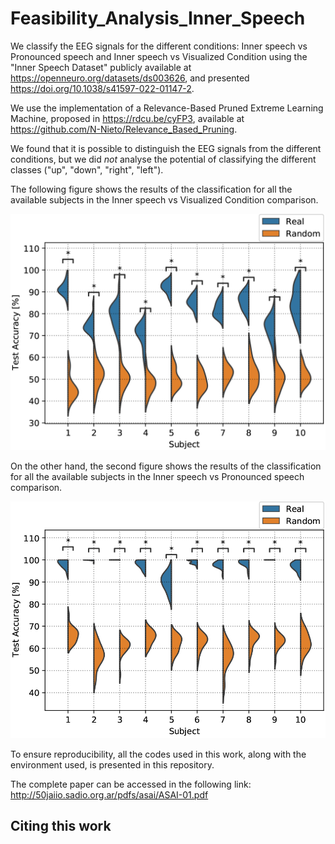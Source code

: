 # Feasibility_Analysis_Inner_Speech

We classify the EEG signals for the different conditions: Inner speech vs Pronounced speech and Inner speech vs Visualized Condition using the "Inner Speech Dataset" publicly available at https://openneuro.org/datasets/ds003626, and presented https://doi.org/10.1038/s41597-022-01147-2. 

We use the implementation of a Relevance-Based Pruned Extreme Learning Machine, proposed in https://rdcu.be/cyFP3, available at https://github.com/N-Nieto/Relevance_Based_Pruning.

We found that it is possible to distinguish the EEG signals from the different conditions, but we did *not* analyse the potential of classifying the different classes ("up", "down", "right", "left").

The following figure shows the results of the classification for all the available subjects in the Inner speech vs Visualized Condition comparison.

<img src="images/Results_Inner_vs_Vis.png" width="800">

On the other hand, the second figure shows the results of the classification for all the available subjects in the Inner speech vs Pronounced speech comparison.

<img src="images/Results_Inner_vs_Pron.png" width="800">

To ensure reproducibility, all the codes used in this work, along with the environment used, is presented in this repository.

The complete paper can be accessed in the following link: http://50jaiio.sadio.org.ar/pdfs/asai/ASAI-01.pdf

## Citing this work

